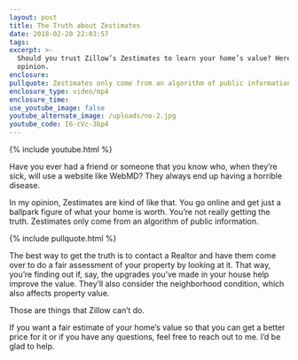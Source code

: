 ```yaml
---
layout: post
title: The Truth about Zestimates
date: 2018-02-20 22:03:57
tags:
excerpt: >-
  Should you trust Zillow’s Zestimates to learn your home’s value? Here’s my
  opinion.
enclosure:
pullquote: Zestimates only come from an algorithm of public information.
enclosure_type: video/mp4
enclosure_time:
use_youtube_image: false
youtube_alternate_image: /uploads/no-2.jpg
youtube_code: I6-cVc-3bp4
---
```


{% include youtube.html %}

Have you ever had a friend or someone that you know who, when they’re sick, will use a website like WebMD? They always end up having a horrible disease.

In my opinion, Zestimates are kind of like that. You go online and get just a ballpark figure of what your home is worth. You’re not really getting the truth. Zestimates only come from an algorithm of public information.

{% include pullquote.html %}

The best way to get the truth is to contact a Realtor and have them come over to do a fair assessment of your property by looking at it. That way, you’re finding out if, say, the upgrades you’ve made in your house help improve the value. They’ll also consider the neighborhood condition, which also affects property value.

Those are things that Zillow can’t do.

If you want a fair estimate of your home’s value so that you can get a better price for it or if you have any questions, feel free to reach out to me. I’d be glad to help.